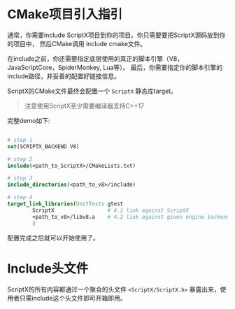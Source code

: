 # CMake项目引入指引

通常，你需要include ScriptX项目到你的项目。你只需要要把ScriptX源码放到你的项目中，
然后CMake调用 include cmake文件。

在include之前，你还需要指定底层使用的真正的脚本引擎（V8，JavaScriptCore，SpiderMonkey, Lua等）。
最后，你需要指定你的脚本引擎的include路径，并妥善的配置好链接信息。

ScriptX的CMake文件最终会配置一个 `ScriptX` 静态库target。

> 注意使用ScriptX至少需要编译器支持C++17

完整demo如下:

```cmake

# step 1
set(SCRIPTX_BACKEND V8)

# step 2
include(<path_to_ScriptX>/CMakeLists.txt)

# step 3
include_directories(<path_to_v8>/include)

# step 4
target_link_libraries(UnitTests gtest
        ScriptX                 # 4.1 link against ScriptX
        <path_to_v8>/libv8.a    # 4.2 link against given engine backend
        )

```

配置完成之后就可以开始使用了。

# Include头文件

ScriptX的所有内容都通过一个聚合的头文件 `<ScriptX/ScriptX.h>` 暴露出来，使用者只需include这个头文件即可开箱即用。
